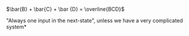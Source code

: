 $\bar{B} + \bar{C} + \bar {D} = \overline{BCD}$

"Always one input in the next-state", unless we have a very complicated system*